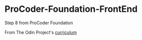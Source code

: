 # ProCoder-Foundation-FrontEnd
Step 8 from ProCoder Foundation

From The Odin Project's [curriculum](http://www.theodinproject.com/courses/web-development-101/lessons/html-css)

